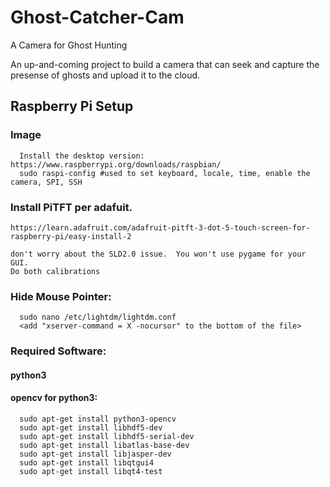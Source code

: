 # Ghost-Catcher-Cam
A Camera for Ghost Hunting


An up-and-coming project to build a camera that can seek and capture the presense of ghosts and upload it to the cloud.

## Raspberry Pi Setup

### Image

      Install the desktop version:  https://www.raspberrypi.org/downloads/raspbian/
      sudo raspi-config #used to set keyboard, locale, time, enable the camera, SPI, SSH

### Install PiTFT per adafuit.

    https://learn.adafruit.com/adafruit-pitft-3-dot-5-touch-screen-for-raspberry-pi/easy-install-2
    
    don't worry about the SLD2.0 issue.  You won't use pygame for your GUI.
    Do both calibrations
  
### Hide Mouse Pointer:

      sudo nano /etc/lightdm/lightdm.conf
      <add "xserver-command = X -nocursor" to the bottom of the file>

### Required Software:

#### python3

#### opencv for python3:

      sudo apt-get install python3-opencv
      sudo apt-get install libhdf5-dev
      sudo apt-get install libhdf5-serial-dev
      sudo apt-get install libatlas-base-dev
      sudo apt-get install libjasper-dev 
      sudo apt-get install libqtgui4 
      sudo apt-get install libqt4-test
